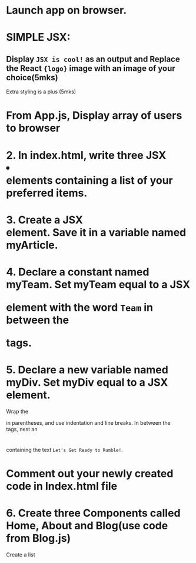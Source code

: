 # Launch app on browser.

# SIMPLE JSX: 
## Display `JSX is cool!` as an output and Replace the React `{logo}` image with an image of your choice(5mks)

Extra styling is a plus (5mks)

# From App.js, Display array of users to browser


# 2. In index.html, write three JSX <li></li> elements containing a list of your preferred items. 

# 3. Create a JSX <article></article> element. Save it in a variable named myArticle.


# 4. Declare a constant named myTeam. Set myTeam equal to a JSX <p></p> element with the word `Team` in between the <p></p> tags.

# 5.  Declare a new variable named myDiv. Set myDiv equal to a JSX <div></div> element.

Wrap the <div></div> in parentheses, and use indentation and line breaks. In between the <div></div> tags, nest an <h1></h1> containing the text `Let's Get Ready to Rumble!`.
# Comment out your newly created code in Index.html file

# 6. Create three Components called Home, About and Blog(use code from Blog.js)
Create a list 




